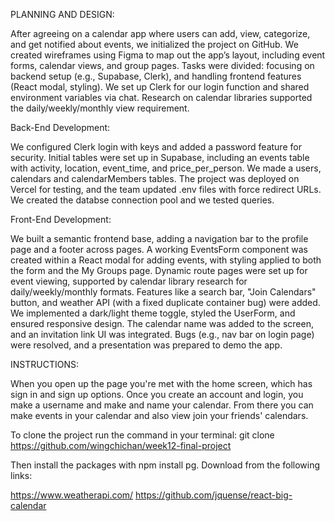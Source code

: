 PLANNING AND DESIGN:

After agreeing on a calendar app where users can add, view, categorize, and get notified about events, we initialized the project on GitHub. We created wireframes using Figma to map out the app’s layout, including event forms, calendar views, and group pages. Tasks were divided: focusing on backend setup (e.g., Supabase, Clerk), and handling frontend features (React modal, styling). We set up Clerk for our login function and shared environment variables via chat. Research on calendar libraries supported the daily/weekly/monthly view requirement.

Back-End Development:

We configured Clerk login with keys and added a password feature for security. Initial tables were set up in Supabase, including an events table with activity, location, event_time, and price_per_person. We made a users, calendars and calendarMembers tables. The project was deployed on Vercel for testing, and the team updated .env files with force redirect URLs. We created the databse connection pool and we tested queries.

Front-End Development:

We built a semantic frontend base, adding a navigation bar to the profile page and a footer across pages. A working EventsForm component was created within a React modal for adding events, with styling applied to both the form and the My Groups page. Dynamic route pages were set up for event viewing, supported by calendar library research for daily/weekly/monthly formats. Features like a search bar, "Join Calendars" button, and weather API (with a fixed duplicate container bug) were added. We implemented a dark/light theme toggle, styled the UserForm, and ensured responsive design. The calendar name was added to the screen, and an invitation link UI was integrated. Bugs (e.g., nav bar on login page) were resolved, and a presentation was prepared to demo the app.

INSTRUCTIONS:

 When you open up the page you're met with the home screen, which has sign in and sign up options. Once you create an account and login, you make a username and make  and name your calendar. From there you can make events in your calendar and also view join your friends' calendars.

To clone the project run the command in your terminal: git clone https://github.com/wingchichan/week12-final-project

Then install the packages with npm install pg. Download from the following links:

https://www.weatherapi.com/
https://github.com/jquense/react-big-calendar
